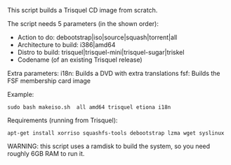 This script builds a Trisquel CD image from scratch.

The script needs 5 parameters (in the shown order):

* Action to do: debootstrap|iso|source|squash|torrent|all
* Architecture to build: i386|amd64
* Distro to build: trisquel|trisquel-mini|trisquel-sugar|triskel
* Codename (of an existing Trisquel release)

Extra parameters:
i18n: Builds a DVD with extra translations
fsf: Builds the FSF membership card image

Example:

    sudo bash makeiso.sh  all amd64 trisquel etiona i18n

Requirements (running from Trisquel):

    apt-get install xorriso squashfs-tools debootstrap lzma wget syslinux

WARNING: this script uses a ramdisk to build the system, so you need roughly 6GB RAM to run it.